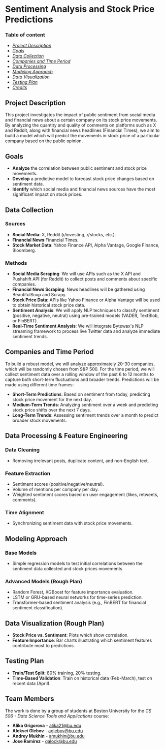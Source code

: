 # Sentiment Analysis and Stock Price Predictions

### Table of content

- [*Project Description*](#about)
- [*Goals*](#goals)
- [*Data Collection*](#data_collection)
- [*Companies and Time Period*](#companies_and_time)
- [*Data Processing*](#data_processing)
- [*Modeling Approach*](#modeling_approach)
- [*Data Visualization*](#data_visualization)
- [*Testing Plan*](#testing_plan)
- [*Credits*](#credits)
  
## <a id="about">Project Description</a>
This project investigates the impact of public sentiment from social media and financial news about a certain company on its stock price movements. By analyzing the quantity and quality of comments on platforms such as X and Reddit, along with financial news headlines (Financial Times), we aim to build a model which will predict the movements in stock price of a particular company based on the public opinion.

## <a id="goals">Goals</a>
- **Analyze** the correlation between public sentiment and stock price movements.
- **Develop** a predictive model to forecast stock price changes based on sentiment data.
- **Identify** which social media and financial news sources have the most significant impact on stock prices.

## <a id="data_collection">Data Collection</a>

### Sources
- **Social Media**: X, Reddit (r/investing, r/stocks, etc.).
- **Financial News**:Financial Times.
- **Stock Market Data**: Yahoo Finance API, Alpha Vantage, Google Finance, Bloomberg.

### Methods
- **Social Media Scraping**: We will use APIs such as the X API and Pushshift API (for Reddit) to collect posts and comments about specific companies.
- **Financial News Scraping**: News headlines will be gathered using BeautifulSoup and Scrapy.
- **Stock Price Data**: APIs like Yahoo Finance or Alpha Vantage will be used to obtain historical stock price data.
- **Sentiment Analysis**: We will apply NLP techniques to classify sentiment (positive, negative, neutral) using pre-trained models (VADER, TextBlob, or FinBERT).
- **Real-Time Sentiment Analysis**: We will integrate Bytewax's NLP streaming framework to process live Twitter data and analyze immediate sentiment trends.

## <a id="companies_and_time">Companies and Time Period</a>
To build a robust model, we will analyze approximately 20-30 companies, which will be randomly chosen from S&P 500. For the time period, we will collect sentiment data over a rolling window of the past 6 to 12 months to capture both short-term fluctuations and broader trends. Predictions will be made using different time frames:
- **Short-Term Predictions**: Based on sentiment from today, predicting stock price movement for the next day.
- **Medium-Term Trends**: Analyzing sentiment over a week and predicting stock price shifts over the next 7 days.
- **Long-Term Trends**: Assessing sentiment trends over a month to predict broader stock movements.

## <a id="data_processing">Data Processing & Feature Engineering</a>
### Data Cleaning
- Removing irrelevant posts, duplicate content, and non-English text.

### Feature Extraction
- Sentiment scores (positive/negative/neutral).
- Volume of mentions per company per day.
- Weighted sentiment scores based on user engagement (likes, retweets, comments).

### Time Alignment
- Synchronizing sentiment data with stock price movements.

## <a id="modeling_approach">Modeling Approach</a>
### Base Models
- Simple regression models to test initial correlations between the sentiment data collected and stock prices movements.

### Advanced Models (Rough Plan)
- Random Forest, XGBoost for feature importance evaluation.
- LSTM or GRU-based neural networks for time-series prediction.
- Transformer-based sentiment analysis (e.g., FinBERT for financial sentiment classification).

## <a id="data_visualization">Data Visualization (Rough Plan)</a>
- **Stock Price vs. Sentiment**: Plots which show correlation.
- **Feature Importance**: Bar charts illustrating which sentiment features contribute most to predictions.

## <a id="testing_plan">Testing Plan</a>
- **Train/Test Split**: 80% training, 20% testing.
- **Time-Based Validation**: Train on historical data (Feb-March), test on recent data (April).

## <a id="credits">Team Members</a>
The work is done by a group of students at Boston University for the *CS 506 - Data Science Tools and Applications* course:
- **Alika Grigorova** - alika21@bu.edu
- **Aleksei Glebov** - aglebov@bu.edu
- **Andrey Mukhin** - amukhin@bu.edu
- **Jose Ramirez** - galock@bu.edu
